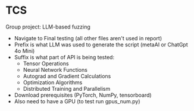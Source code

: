 # TCS
Group project: LLM-based fuzzing

- Navigate to Final testing (all other files aren't used in report)
- Prefix is what LLM was used to generate the script (metaAI or ChatGpt 4o Mini)
- Suffix is what part of API is being tested:
    - Tensor Operations
    - Neural Network Functions
    - Autograd and Gradient Calculations
    - Optimization Algorithms
    - Distributed Training and Parallelism
- Download prerequisites (PyTorch, NumPy, tensorboard)
- Also need to have a GPU (to test run gpus_num.py)
